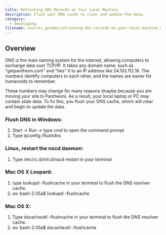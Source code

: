 ```yaml
---
title: Refreshing DNS Records on Your Local Machine
description: Flush your DNS cache to clear and update the data.
category:
  - developing
filename: source/_guides/refreshing-dns-records-on-your-local-machine.md
---
```


## Overview
DNS is the main naming system for the internet, allowing computers to exchange data over TCP/IP. It takes any domain name, such as "getpantheon.com" and "ties" it to an IP address like 24.102.112.16. The numbers identify computers to each other, and the names are easier for humanoids to remember.  


These numbers may change for many reasons (maybe because you are moving your site to Pantheon). As a result, your local laptop or PC may contain stale data. To fix this, you flush your DNS cache, which will clear and begin to update the data.

### Flush DNS in Windows:

1. Start -> Run -> type cmd to open the command prompt
2. Type ipconfig /flushdns
### Linux, restart the nscd daemon:
1. Type /etc/rc.d/init.d/nscd restart in your terminal
### Mac OS X Leopard:
1. type lookupd -flushcache in your terminal to flush the DNS resolver cache.
2. ex: bash-2.05a$ lookupd -flushcache
### Mac OS X:
1. Type dscacheutil -flushcache in your terminal to flush the DNS resolver cache.
2. ex: bash-2.05a$ dscacheutil -flushcache
